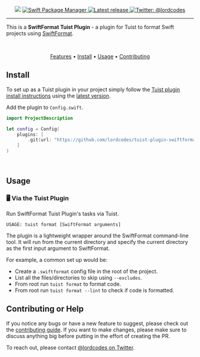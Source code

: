 <p align="center">
    <img src="https://img.shields.io/badge/Swift-5.6-orange.svg" />
    <a href="https://swift.org/package-manager">
        <img src="https://img.shields.io/badge/swiftpm-compatible-brightgreen.svg?style=flat" alt="Swift Package Manager" />
    </a>
     <a href="https://github.com/lordcodes/tuist-plugin-swiftformat/releases/latest">
         <img src="https://img.shields.io/github/release/lordcodes/tuist-plugin-swiftformat.svg?style=flat" alt="Latest release" />
     </a>
    <a href="https://twitter.com/lordcodes">
        <img src="https://img.shields.io/badge/twitter-@lordcodes-blue.svg?style=flat" alt="Twitter: @lordcodes" />
    </a>
</p>

---

This is a **SwiftFormat Tuist Plugin** - a plugin for Tuist to format Swift projects using [SwiftFormat](https://github.com/nicklockwood/SwiftFormat).

&nbsp;

<p align="center">
    <a href="#features">Features</a> • <a href="#install">Install</a> • <a href="#usage">Usage</a> • <a href="#contributing-or-help">Contributing</a>
</p>

## Install

To set up as a Tuist plugin in your project simply follow the [Tuist plugin install instructions](https://docs.tuist.io/plugins/using-plugins/) using the [latest version](https://github.com/lordcodes/tuist-plugin-swiftformat/releases/latest).

Add the plugin to `Config.swift`.

```swift
import ProjectDescription

let config = Config(
    plugins: [
        .git(url: "https://github.com/lordcodes/tuist-plugin-swiftformat.git", tag: "v0.1.0")
    ]
)
```

&nbsp;

## Usage

### 🖥 Via the Tuist Plugin

Run SwiftFormat Tuist Plugin's tasks via Tuist.

```terminal
USAGE: tuist format [SwiftFormat arguments]
```

The plugin is a lightweight wrapper around the SwiftFormat command-line tool. It will run from the current directory and specify the current directory as the first input argument to SwiftFormat. 

For example, a common set up would be:

- Create a `.swiftformat` config file in the root of the project.
- List all the files/directories to skip using `--excludes`.
- From root run `tuist format` to format code.
- From root run `tuist format --lint` to check if code is formatted.

## Contributing or Help

If you notice any bugs or have a new feature to suggest, please check out the [contributing guide](https://github.com/lordcodes/tuist-plugin-swiftformat/blob/master/CONTRIBUTING.md). If you want to make changes, please make sure to discuss anything big before putting in the effort of creating the PR.

To reach out, please contact [@lordcodes on Twitter](https://twitter.com/lordcodes).
